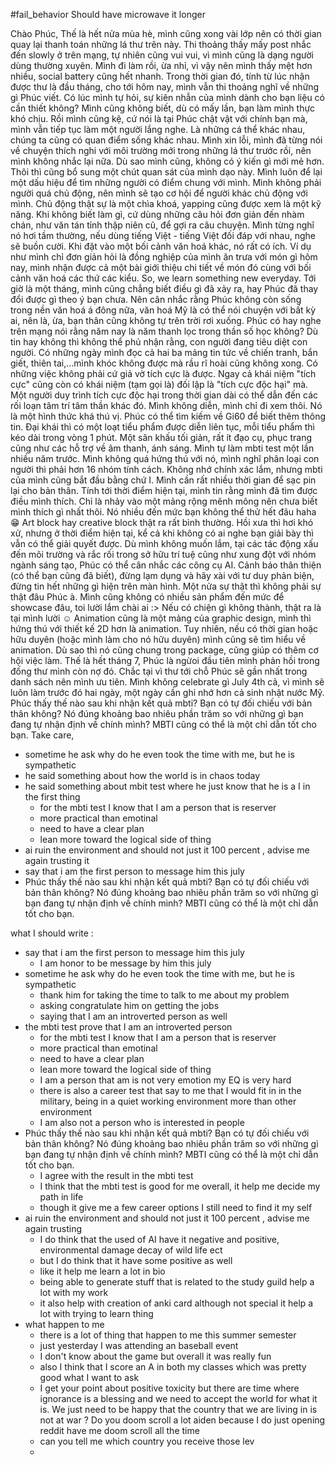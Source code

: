 #fail_behavior 
Should have microwave it longer


Chào Phúc, Thế là hết nửa mùa hè, mình cũng xong vài lớp nên có thời gian quay lại thanh toán những lá thư trên này. Thi thoảng thấy mấy post nhắc đến slowly ở trên mạng, tự nhiên cũng vui vui, vì mình cũng là dạng người dùng thường xuyên. Mình đi làm rồi, ừa nhỉ, vì vậy nên mình thấy mệt hơn nhiều, social battery cũng hết nhanh. Trong thời gian đó, tính từ lúc nhận được thư là đầu tháng, cho tới hôm nay, mình vẫn thi thoảng nghĩ về những gì Phúc viết. Có lúc mình tự hỏi, sự kiên nhẫn của mình dành cho bạn liệu có cần thiết không? Mình cũng không biết, dù có mấy lần, bạn làm mình thực khó chịu. Rồi mình cũng kệ, cứ nói là tại Phúc chật vật với chính bạn mà, mình vẫn tiếp tục làm một người lắng nghe. Là những cá thể khác nhau, chúng ta cũng có quan điểm sống khác nhau. Mình xin lỗi, mình đã từng nói về chuyện thích nghi với môi trường mới trong những lá thư trước rồi, nên mình không nhắc lại nữa. Dù sao mình cũng, không có ý kiến gì mới mẻ hơn. Thôi thì cũng bổ sung một chút quan sát của mình dạo này. Mình luôn để lại một dấu hiệu để tìm những người có điểm chung với mình. Mình không phải người quá chủ động, nên mình sẽ tạo cơ hội để người khác chủ động với mình. Chủ động thật sự là một chìa khoá, yapping cũng được xem là một kỹ năng. Khi không biết làm gì, cứ dùng những câu hỏi đơn giản đến nhàm chán, như văn tán tỉnh thập niên cũ, để gợi ra câu chuyện. Mình từng nghĩ nó hơi tầm thường, nếu dùng tiếng Việt - tiếng Việt đối đáp với nhau, nghe sẽ buồn cười. Khi đặt vào một bối cảnh văn hoá khác, nó rất có ích. Ví dụ như mình chỉ đơn giản hỏi là đồng nghiệp của mình ăn trưa với món gì hôm nay, mình nhận được cả một bài giới thiệu chi tiết về món đó cùng với bối cảnh văn hoá các thứ các kiểu. So, we learn something new everyday. Tới giờ là một tháng, mình cũng chẳng biết điều gì đã xảy ra, hay Phúc đã thay đổi được gì theo ý bạn chưa. Nên cân nhắc rằng Phúc không còn sống trong nền văn hoá á đông nữa, văn hoá Mỹ là có thể nói chuyện với bất kỳ ai, nên là, ừa, bạn thân cũng không tự trên trời rơi xuống. Phúc có hay nghe trên mạng nói rằng năm nay là năm thanh lọc trong thần số học không? Dù tin hay không thì không thể phủ nhận rằng, con người đang tiêu diệt con người. Có những ngày mình đọc cả hai ba mảng tin tức về chiến tranh, bắn giết, thiên tai,...mình khóc không được mà rầu rĩ hoài cũng không xong. Có những việc không phải cứ giả vờ tích cực là được. Ngay cả khái niệm "tích cực" cũng còn có khái niệm (tạm gọi là) đối lập là "tích cực độc hại" mà. Một người duy trình tích cực độc hại trong thời gian dài có thể dẫn đến các rối loạn tâm trí tâm thần khác đó. Mình không diễn, mình chỉ đi xem thôi. Nó là một hình thức khá thú vị. Phúc có thể tìm kiếm về Gi60 để biết thêm thông tin. Đại khái thì có một loạt tiểu phẩm được diễn liên tục, mỗi tiểu phẩm thì kéo dài trong vòng 1 phút. Một sân khấu tối giản, rất ít đạo cụ, phục trang cũng như các hỗ trợ về âm thanh, ánh sáng. Mình tự làm mbti test một lần nhiều năm trước. Mình không quá hứng thú với nó, mình nghĩ phân loại con người thì phải hơn 16 nhóm tính cách. Không nhớ chính xác lắm, nhưng mbti của mình cũng bắt đầu bằng chứ I. Mình cần rất nhiều thời gian để sạc pin lại cho bản thân. Tính tới thời điểm hiện tại, mình tin rằng mình đã tìm được điều mình thích. Chỉ là nhảy vào một mảng rộng mênh mông nên chưa biết mình thích gì nhất thôi. Nó nhiều đến mức bạn không thể thử hết đâu haha 😁 Art block hay creative block thật ra rất bình thường. Hồi xưa thì hơi khó xử, nhưng ở thời điểm hiện tại, kể cả khi không có ai nghe bạn giải bày thì vẫn có thể giải quyết được. Dù mình không muốn lắm, tại các tác động xấu đến môi trường và rắc rối trong sở hữu trí tuệ cũng như xung đột với nhóm ngành sáng tạo, Phúc có thể cân nhắc các công cụ AI. Cảnh báo thân thiện (có thể bạn cũng đã biết), đừng lạm dụng và hãy xài với tư duy phản biện, đừng tin hết những gì hiện trên màn hình. Một nửa sự thật thì không phải sự thật đâu Phúc à. Mình cũng không có nhiều sản phẩm đến mức để showcase đâu, toi lười lắm chài ai :> Nếu có chiện gì không thành, thật ra là tại mình lười ☺️ Animation cũng là một mảng của graphic design, mình thì hứng thú với thiết kế 2D hơn là animation. Tuy nhiên, nếu có thời gian hoặc hữu duyên (hoặc mình làm cho nó hữu duyên) mình cũng sẽ tìm hiểu về animation. Dù sao thì nó cũng chung trong package, cũng giúp có thêm cơ hội việc làm. Thế là hết tháng 7, Phúc là ngừoi đầu tiên mình phản hồi trong đống thư mình còn nợ đó. Chắc tại vì thư tới chỗ Phúc sẽ gần nhất trong danh sách nên mình ưu tiên. Mình không celebrate gì July 4th cả, vì mình sẽ luôn làm trước đó hai ngày, một ngày cần ghi nhớ hơn cả sinh nhật nước Mỹ. Phúc thấy thế nào sau khi nhận kết quả mbti? Bạn có tự đối chiếu với bản thân không? Nó đúng khoảng bao nhiêu phần trăm so với những gì bạn đang tự nhận định về chính mình? MBTI cũng có thể là một chỉ dẫn tốt cho bạn. Take care, 



 - sometime he ask why do  he even took the time with me,  but he is sympathetic 
 - he said something about  how the world is in chaos today 
 - he said something  about mbit test where he just know that he is a I in the first thing 
	 - for the mbti test  I know that I am a person that is reserver 
	 - more  practical than emotinal 
	 - need to have  a clear plan 
	 - lean more toward the logical side of thing 
- ai ruin the environment and should not just it 100 percent , advise me again trusting it 
- say that i am the first person to message him this july 
- Phúc thấy thế nào sau khi nhận kết quả mbti? Bạn có tự đối chiếu với bản thân không? Nó đúng khoảng bao nhiêu phần trăm so với những gì bạn đang tự nhận định về chính mình? MBTI cũng có thể là một chỉ dẫn tốt cho bạn. 


what I should write : 
- say that i am the first person to message him this july  
	- I am honor to be message by him this july 
 - sometime he ask why do  he even took the time with me,  but he is sympathetic  
	 - thank him for taking the time to talk to me about my problem 
	 - asking congratulate him on getting the jobs 
	 - saying that I am an introverted person as well 
- the mbti test prove that I am an introverted person 
	 - for the mbti test  I know that I am a person that is reserver 
	 - more  practical than emotinal 
	 - need to have  a clear plan 
	 - lean more toward the logical side of thing  
	- I am a person that am is not very emotion my EQ is very hard 
	- there is also a career test that say to me that I would fit in in the military, being in a quiet working environment more than other environment 
	- I am also not a person who is interested in people   
- Phúc thấy thế nào sau khi nhận kết quả mbti? Bạn có tự đối chiếu với bản thân không? Nó đúng khoảng bao nhiêu phần trăm so với những gì bạn đang tự nhận định về chính mình? MBTI cũng có thể là một chỉ dẫn tốt cho bạn.  
	- I agree with the result in the mbti test 
	 - I think that the mbti test is good for me overall, it help me decide my path in life 
	 - though it give me a few career options I still need to find it my self
- ai ruin the environment and should not just it 100 percent , advise me again trusting 
	- I do think that the used of AI have it negative and positive, environmental damage  decay of wild life ect 
	- but I do think that it have some positive as well  
	- like it help me learn a lot in bio 
	- being able to generate stuff that is related to the study guild help a lot with my work 
	- it also help with creation of anki card although not special it help a lot with trying to learn thing 
- what happen to me 
	-  there is a lot of thing that happen to me this summer semester 
	- just yesterday I was attending an  baseball event 
	- I don't know about the game but overall it was really fun 
	- also I think that I score an A in both my classes which was pretty good 
what I want to ask 
	-  I get your point about positive toxicity but there are time where ignorance is a blessing and we need to accept the world for what it is. We just need to be happy that the country that we are living in is not at war ? Do you doom scroll a lot aiden because I do just opening reddit have me doom scroll all the time 
	- can you tell me which country you receive those lev
	-
